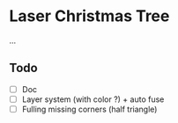 
# Laser Christmas Tree
...

## Todo
- [ ] Doc
- [ ] Layer system (with color ?) + auto fuse
- [ ] Fulling missing corners (half triangle)
